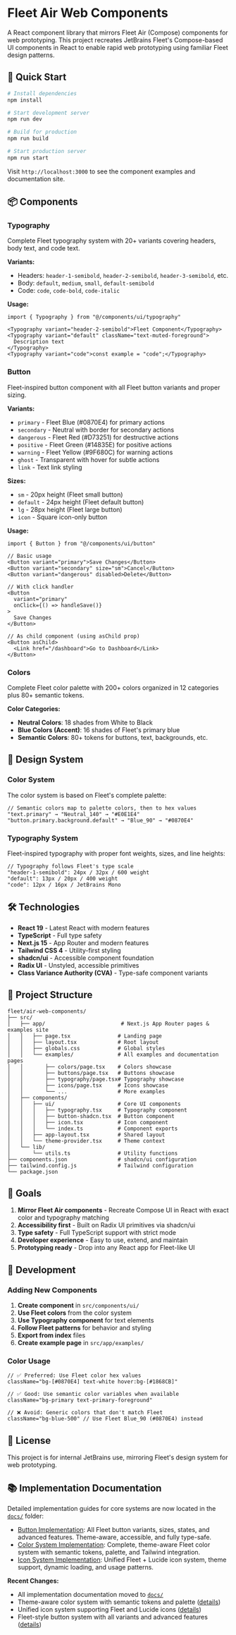 # Fleet Air Web Components

A React component library that mirrors Fleet Air (Compose) components for web prototyping. This project recreates JetBrains Fleet's Compose-based UI components in React to enable rapid web prototyping using familiar Fleet design patterns.

## 🚀 Quick Start

```bash
# Install dependencies
npm install

# Start development server
npm run dev

# Build for production
npm run build

# Start production server
npm run start
```

Visit `http://localhost:3000` to see the component examples and documentation site.

## 📦 Components

### Typography
Complete Fleet typography system with 20+ variants covering headers, body text, and code text.

**Variants:**
- Headers: `header-1-semibold`, `header-2-semibold`, `header-3-semibold`, etc.
- Body: `default`, `medium`, `small`, `default-semibold`
- Code: `code`, `code-bold`, `code-italic`

**Usage:**
```tsx
import { Typography } from "@/components/ui/typography"

<Typography variant="header-2-semibold">Fleet Component</Typography>
<Typography variant="default" className="text-muted-foreground">
  Description text
</Typography>
<Typography variant="code">const example = "code";</Typography>
```

### Button
Fleet-inspired button component with all Fleet button variants and proper sizing.

**Variants:**
- `primary` - Fleet Blue (#0870E4) for primary actions
- `secondary` - Neutral with border for secondary actions  
- `dangerous` - Fleet Red (#D73251) for destructive actions
- `positive` - Fleet Green (#14835E) for positive actions
- `warning` - Fleet Yellow (#9F680C) for warning actions
- `ghost` - Transparent with hover for subtle actions
- `link` - Text link styling

**Sizes:**
- `sm` - 20px height (Fleet small button)
- `default` - 24px height (Fleet default button)
- `lg` - 28px height (Fleet large button)
- `icon` - Square icon-only button

**Usage:**
```tsx
import { Button } from "@/components/ui/button"

// Basic usage
<Button variant="primary">Save Changes</Button>
<Button variant="secondary" size="sm">Cancel</Button>
<Button variant="dangerous" disabled>Delete</Button>

// With click handler
<Button 
  variant="primary" 
  onClick={() => handleSave()}
>
  Save Changes
</Button>

// As child component (using asChild prop)
<Button asChild>
  <Link href="/dashboard">Go to Dashboard</Link>
</Button>
```

### Colors
Complete Fleet color palette with 200+ colors organized in 12 categories plus 80+ semantic tokens.

**Color Categories:**
- **Neutral Colors**: 18 shades from White to Black
- **Blue Colors (Accent)**: 16 shades of Fleet's primary blue
- **Semantic Colors**: 80+ tokens for buttons, text, backgrounds, etc.

## 🎨 Design System

### Color System
The color system is based on Fleet's complete palette:

```tsx
// Semantic colors map to palette colors, then to hex values
"text.primary" → "Neutral_140" → "#E0E1E4"
"button.primary.background.default" → "Blue_90" → "#0870E4"
```

### Typography System
Fleet-inspired typography with proper font weights, sizes, and line heights:

```tsx
// Typography follows Fleet's type scale
"header-1-semibold": 24px / 32px / 600 weight
"default": 13px / 20px / 400 weight  
"code": 12px / 16px / JetBrains Mono
```

## 🛠 Technologies

- **React 19** - Latest React with modern features
- **TypeScript** - Full type safety
- **Next.js 15** - App Router and modern features
- **Tailwind CSS 4** - Utility-first styling
- **shadcn/ui** - Accessible component foundation
- **Radix UI** - Unstyled, accessible primitives
- **Class Variance Authority (CVA)** - Type-safe component variants

## 📁 Project Structure

```
fleet/air-web-components/
├── src/
│   ├── app/                        # Next.js App Router pages & examples site
│   │   ├── page.tsx               # Landing page
│   │   ├── layout.tsx             # Root layout
│   │   ├── globals.css            # Global styles
│   │   └── examples/              # All examples and documentation pages
│   │       ├── colors/page.tsx    # Colors showcase
│   │       ├── buttons/page.tsx   # Buttons showcase
│   │       ├── typography/page.tsx# Typography showcase
│   │       ├── icons/page.tsx     # Icons showcase
│   │       └── ...                # More examples
│   ├── components/
│   │   ├── ui/                    # Core UI components
│   │   │   ├── typography.tsx     # Typography component
│   │   │   ├── button-shadcn.tsx  # Button component
│   │   │   ├── icon.tsx           # Icon component
│   │   │   └── index.ts           # Component exports
│   │   ├── app-layout.tsx         # Shared layout
│   │   └── theme-provider.tsx     # Theme context
│   └── lib/
│       └── utils.ts               # Utility functions
├── components.json                # shadcn/ui configuration
├── tailwind.config.js             # Tailwind configuration
└── package.json
```

## 🎯 Goals

1. **Mirror Fleet Air components** - Recreate Compose UI in React with exact color and typography matching
2. **Accessibility first** - Built on Radix UI primitives via shadcn/ui
3. **Type safety** - Full TypeScript support with strict mode
4. **Developer experience** - Easy to use, extend, and maintain
5. **Prototyping ready** - Drop into any React app for Fleet-like UI

## 🚧 Development

### Adding New Components

1. **Create component** in `src/components/ui/`
2. **Use Fleet colors** from the color system
3. **Use Typography component** for text elements
4. **Follow Fleet patterns** for behavior and styling
5. **Export from index** files
6. **Create example page** in `src/app/examples/`

### Color Usage

```tsx
// ✅ Preferred: Use Fleet color hex values
className="bg-[#0870E4] text-white hover:bg-[#1868CB]"

// ✅ Good: Use semantic color variables when available
className="bg-primary text-primary-foreground"

// ❌ Avoid: Generic colors that don't match Fleet
className="bg-blue-500" // Use Fleet Blue_90 (#0870E4) instead
```

## 📝 License

This project is for internal JetBrains use, mirroring Fleet's design system for web prototyping.

## 📚 Implementation Documentation

Detailed implementation guides for core systems are now located in the [`docs/`](./docs/) folder:

- [Button Implementation](./docs/BUTTON_IMPLEMENTATION.md): All Fleet button variants, sizes, states, and advanced features. Theme-aware, accessible, and fully type-safe.
- [Color System Implementation](./docs/COLOR_IMPLEMENTATION.md): Complete, theme-aware Fleet color system with semantic tokens, palette, and Tailwind integration.
- [Icon System Implementation](./docs/ICON_IMPLEMENTATION.md): Unified Fleet + Lucide icon system, theme support, dynamic loading, and usage patterns.

**Recent Changes:**
- All implementation documentation moved to [`docs/`](./docs/)
- Theme-aware color system with semantic tokens and palette ([details](./docs/COLOR_IMPLEMENTATION.md))
- Unified icon system supporting Fleet and Lucide icons ([details](./docs/ICON_IMPLEMENTATION.md))
- Fleet-style button system with all variants and advanced features ([details](./docs/BUTTON_IMPLEMENTATION.md))
